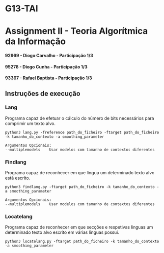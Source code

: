 # G13-TAI

# Assignment II - Teoria Algorítmica da Informação

#### 92969 - Diogo Carvalho - Participação 1/3 
#### 95278 - Diogo Cunha - Participação 1/3 
#### 93367 - Rafael Baptista - Participação 1/3 


## Instruções de execução

### Lang
Programa capaz de efetuar o cálculo do número de bits necessários para comprimir um texto alvo.

```
python3 lang.py -freference path_do_ficheiro -ftarget path_do_ficheiro -k tamanho_do_contexto -a smoothing_parameter
```

```
Argumentos Opcionais:
--multiplemodels    Usar modelos com tamanho de contextos diferentes
```

### Findlang
Programa capaz de reconhecer em que língua um determinado texto alvo está escrito.

```
python3 findlang.py -ftarget path_do_ficheiro -k tamanho_do_contexto -a smoothing_parameter
```

```
Argumentos Opcionais:
--multiplemodels    Usar modelos com tamanho de contextos diferentes
```

### Locatelang
Programa capaz de reconhecer em que secções e respetivas línguas um determinado texto alvo escrito em várias línguas possui.
```
python3 locatelang.py -ftarget path_do_ficheiro -k tamanho_do_contexto -a smoothing_parameter
```
